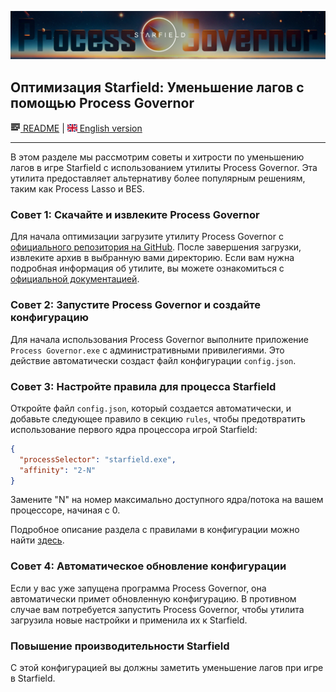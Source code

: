 ![Logo Process Governor](../images/starfield-theme-header.png)

## Оптимизация Starfield: Уменьшение лагов с помощью Process Governor

[![EN](../icons/readme.png) README](../README.ru.md) | [![EN](../icons/gb.png) English version](starfield.md)

---

В этом разделе мы рассмотрим советы и хитрости по уменьшению лагов в игре Starfield с использованием утилиты Process
Governor. Эта утилита предоставляет альтернативу более популярным решениям, таким как Process Lasso и BES.

### Совет 1: Скачайте и извлеките Process Governor

Для начала оптимизации загрузите утилиту Process Governor
с [официального репозитория на GitHub](https://github.com/SystemXFiles/process-governor/releases/latest). После
завершения загрузки, извлеките архив в выбранную вами директорию. Если вам нужна подробная информация об утилите, вы
можете ознакомиться с [официальной документацией](https://github.com/SystemXFiles/process-governor#readme).

### Совет 2: Запустите Process Governor и создайте конфигурацию

Для начала использования Process Governor выполните приложение `Process Governor.exe` с административными привилегиями.
Это действие автоматически создаст файл конфигурации `config.json`.

### Совет 3: Настройте правила для процесса Starfield

Откройте файл `config.json`, который создается автоматически, и добавьте следующее правило в секцию `rules`, чтобы
предотвратить использование первого ядра процессора игрой Starfield:

```json
{
  "processSelector": "starfield.exe",
  "affinity": "2-N"
}
```

Замените "N" на номер максимально доступного ядра/потока на вашем процессоре, начиная с 0.

Подробное описание раздела с правилами в конфигурации можно найти [здесь](../README.ru.md#формат-конфигурации).

### Совет 4: Автоматическое обновление конфигурации

Если у вас уже запущена программа Process Governor, она автоматически примет обновленную конфигурацию. В противном
случае вам потребуется запустить Process Governor, чтобы утилита загрузила новые настройки и применила их к Starfield.

### Повышение производительности Starfield

С этой конфигурацией вы должны заметить уменьшение лагов при игре в Starfield.